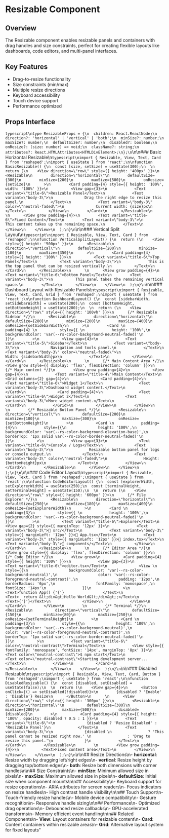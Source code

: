 # Resizable Component

## Overview
The Resizable component enables resizable panels and containers with drag handles and size constraints, perfect for creating flexible layouts like dashboards, code editors, and multi-panel interfaces.

## Key Features
- Drag-to-resize functionality
- Size constraints (min/max)
- Multiple resize directions
- Keyboard accessibility
- Touch device support
- Performance optimized

## Props Interface
```typescript\ntype ResizableProps = {\n  children: React.ReactNode;\n  direction?: 'horizontal' | 'vertical' | 'both';\n  minSize?: number;\n  maxSize?: number;\n  defaultSize?: number;\n  disabled?: boolean;\n  onResize?: (size: number) => void;\n  className?: string;\n  attributes?: React.HTMLAttributes<HTMLDivElement>;\n};\n```\n\n### Basic Horizontal Resizable\n```typescript\nimport { Resizable, View, Text, Card } from 'reshaped';\nimport { useState } from 'react';\n\nfunction BasicResizable() {\n  const [size, setSize] = useState(300);\n  \n  return (\n    <View direction=\"row\" style={{ height: '400px' }}>\n      <Resizable\n        direction=\"horizontal\"\n        defaultSize={300}\n        minSize={200}\n        maxSize={500}\n        onResize={setSize}\n      >\n        <Card padding={4} style={{ height: '100%', width: '100%' }}>\n          <View gap={3}>\n            <Text variant=\"title-6\">Resizable Panel</Text>\n            <Text variant=\"body-3\">\n              Drag the right edge to resize this panel.\n            </Text>\n            <Text variant=\"body-3\" color=\"neutral-faded\">\n              Current width: {size}px\n            </Text>\n          </View>\n        </Card>\n      </Resizable>\n      \n      <View grow padding={4}>\n        <Text variant=\"title-6\">Fixed Content</Text>\n        <Text variant=\"body-3\">\n          This content takes up the remaining space.\n        </Text>\n      </View>\n    </View>\n  );\n}\n```\n\n### Vertical Split Layout\n```typescript\nimport { Resizable, View, Text, Card } from 'reshaped';\n\nfunction VerticalSplitLayout() {\n  return (\n    <View style={{ height: '500px' }}>\n      <Resizable\n        direction=\"vertical\"\n        defaultSize={200}\n        minSize={100}\n        maxSize={350}\n      >\n        <Card padding={4} style={{ height: '100%' }}>\n          <Text variant=\"title-6\">Top Panel</Text>\n          <Text variant=\"body-3\">\n            This is the top panel that can be resized vertically.\n          </Text>\n        </Card>\n      </Resizable>\n      \n      <View grow padding={4}>\n        <Text variant=\"title-6\">Bottom Panel</Text>\n        <Text variant=\"body-3\">\n          This panel takes the remaining vertical space.\n        </Text>\n      </View>\n    </View>\n  );\n}\n```\n\n### Dashboard Layout with Resizable Panels\n```typescript\nimport { Resizable, View, Text, Card, Grid } from 'reshaped';\nimport { useState } from 'react';\n\nfunction DashboardLayout() {\n  const [sidebarWidth, setSidebarWidth] = useState(280);\n  const [bottomHeight, setBottomHeight] = useState(200);\n  \n  return (\n    <View direction=\"row\" style={{ height: '100vh' }}>\n      {/* Resizable Sidebar */}\n      <Resizable\n        direction=\"horizontal\"\n        defaultSize={280}\n        minSize={200}\n        maxSize={400}\n        onResize={setSidebarWidth}\n      >\n        <Card \n          padding={4} \n          style={{ \n            height: '100%',\n            backgroundColor: 'var(--rs-color-background-neutral-faded)'\n          }}\n        >\n          <View gap={4}>\n            <Text variant=\"title-5\">Sidebar</Text>\n            <Text variant=\"body-3\">\n              Navigation and tools panel.\n            </Text>\n            <Text variant=\"body-3\" color=\"neutral-faded\">\n              Width: {sidebarWidth}px\n            </Text>\n          </View>\n        </Card>\n      </Resizable>\n      \n      {/* Main Content Area */}\n      <View grow style={{ display: 'flex', flexDirection: 'column' }}>\n        {/* Main content */}\n        <View grow padding={4}>\n          <View gap={4}>\n            <Text variant=\"title-4\">Main Content</Text>\n            <Grid columns={2} gap={4}>\n              <Card padding={4}>\n                <Text variant=\"title-6\">Widget 1</Text>\n                <Text variant=\"body-3\">Dashboard widget content.</Text>\n              </Card>\n              <Card padding={4}>\n                <Text variant=\"title-6\">Widget 2</Text>\n                <Text variant=\"body-3\">More widget content.</Text>\n              </Card>\n            </Grid>\n          </View>\n        </View>\n        \n        {/* Resizable Bottom Panel */}\n        <Resizable\n          direction=\"vertical\"\n          defaultSize={200}\n          minSize={100}\n          maxSize={300}\n          onResize={setBottomHeight}\n        >\n          <Card \n            padding={4}\n            style={{\n              height: '100%',\n              backgroundColor: 'var(--rs-color-background-elevation-base)',\n              borderTop: '1px solid var(--rs-color-border-neutral-faded)'\n            }}\n          >\n            <View gap={3}>\n              <Text variant=\"title-6\">Console / Logs</Text>\n              <Text variant=\"body-3\">\n                Resizable bottom panel for logs or console output.\n              </Text>\n              <Text variant=\"body-3\" color=\"neutral-faded\">\n                Height: {bottomHeight}px\n              </Text>\n            </View>\n          </Card>\n        </Resizable>\n      </View>\n    </View>\n  );\n}\n```\n\n### Code Editor Layout\n```typescript\nimport { Resizable, View, Text, Card } from 'reshaped';\nimport { useState } from 'react';\n\nfunction CodeEditorLayout() {\n  const [explorerWidth, setExplorerWidth] = useState(250);\n  const [terminalHeight, setTerminalHeight] = useState(150);\n  \n  return (\n    <View direction=\"row\" style={{ height: '600px' }}>\n      {/* File Explorer */}\n      <Resizable\n        direction=\"horizontal\"\n        defaultSize={250}\n        minSize={180}\n        maxSize={400}\n        onResize={setExplorerWidth}\n      >\n        <Card \n          padding={3}\n          style={{ \n            height: '100%',\n            backgroundColor: 'var(--rs-color-background-neutral-faded)'\n          }}\n        >\n          <Text variant=\"title-6\">Explorer</Text>\n          <View gap={2} style={{ marginTop: '12px' }}>\n            <Text variant=\"body-3\">📁 src/</Text>\n            <Text variant=\"body-3\" style={{ marginLeft: '12px' }}>📄 App.tsx</Text>\n            <Text variant=\"body-3\" style={{ marginLeft: '12px' }}>📄 index.tsx</Text>\n            <Text variant=\"body-3\">📁 components/</Text>\n          </View>\n        </Card>\n      </Resizable>\n      \n      {/* Editor Area */}\n      <View grow style={{ display: 'flex', flexDirection: 'column' }}>\n        {/* Code Editor */}\n        <View grow>\n          <Card padding={4} style={{ height: '100%' }}>\n            <View gap={3}>\n              <Text variant=\"title-6\">editor.tsx</Text>\n              <View \n                style={{\n                  backgroundColor: 'var(--rs-color-background-neutral)',\n                  color: 'var(--rs-color-foreground-neutral-contrast)',\n                  padding: '12px',\n                  borderRadius: '6px',\n                  fontFamily: 'monospace',\n                  fontSize: '14px'\n                }}\n              >\n                <Text>function App() {'{'}                 </Text>\n                <Text>  return &lt;div&gt;Hello World&lt;/div&gt;;</Text>\n                <Text>{'}'}</Text>\n              </View>\n            </View>\n          </Card>\n        </View>\n        \n        {/* Terminal */}\n        <Resizable\n          direction=\"vertical\"\n          defaultSize={150}\n          minSize={80}\n          maxSize={250}\n          onResize={setTerminalHeight}\n        >\n          <Card \n            padding={3}\n            style={{\n              height: '100%',\n              backgroundColor: 'var(--rs-color-background-neutral)',\n              color: 'var(--rs-color-foreground-neutral-contrast)',\n              borderTop: '1px solid var(--rs-color-border-neutral-faded)'\n            }}\n          >\n            <Text variant=\"title-6\" color=\"neutral-contrast\">Terminal</Text>\n            <View style={{ fontFamily: 'monospace', fontSize: '14px', marginTop: '8px' }}>\n              <Text color=\"neutral-contrast\">$ npm start</Text>\n              <Text color=\"neutral-contrast\">Starting development server...</Text>\n            </View>\n          </Card>\n        </Resizable>\n      </View>\n    </View>\n  );\n}\n```\n\n### Disabled Resizable\n```typescript\nimport { Resizable, View, Text, Card, Button } from 'reshaped';\nimport { useState } from 'react';\n\nfunction DisabledResizable() {\n  const [disabled, setDisabled] = useState(false);\n  \n  return (\n    <View gap={4}>\n      <Button onClick={() => setDisabled(!disabled)}>\n        {disabled ? 'Enable' : 'Disable'} Resize\n      </Button>\n      \n      <View direction=\"row\" style={{ height: '300px' }}>\n        <Resizable\n          direction=\"horizontal\"\n          defaultSize={300}\n          minSize={200}\n          maxSize={500}\n          disabled={disabled}\n        >\n          <Card padding={4} style={{ height: '100%', opacity: disabled ? 0.5 : 1 }}>\n            <Text variant=\"title-6\">\n              {disabled ? 'Resize Disabled' : 'Resizable Panel'}\n            </Text>\n            <Text variant=\"body-3\">\n              {disabled \n                ? 'This panel cannot be resized right now.' \n                : 'Drag to resize this panel.'\n              }\n            </Text>\n          </Card>\n        </Resizable>\n        \n        <View grow padding={4}>\n          <Text>Fixed content area</Text>\n        </View>\n      </View>\n    </View>\n  );\n}\n```\n\n## Resize Directions\n- **horizontal**: Resize width by dragging left/right edges\n- **vertical**: Resize height by dragging top/bottom edges\n- **both**: Resize both dimensions with corner handles\n\n## Size Constraints\n- **minSize**: Minimum allowed size in pixels\n- **maxSize**: Maximum allowed size in pixels\n- **defaultSize**: Initial size when component mounts\n\n## Accessibility\n- Keyboard support for resize operations\n- ARIA attributes for screen readers\n- Focus indicators on resize handles\n- High contrast handle visibility\n\n## Touch Support\n- Touch-friendly resize handles\n- Mobile device compatibility\n- Gesture recognition\n- Responsive handle sizing\n\n## Performance\n- Optimized drag operations\n- Debounced resize callbacks\n- GPU-accelerated transforms\n- Memory efficient event handling\n\n## Related Components\n- **View**: Layout containers for resizable content\n- **Card**: Content containers within resizable areas\n- **Grid**: Alternative layout system for fixed layouts"